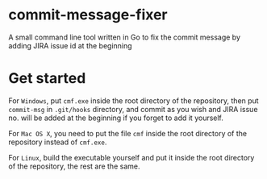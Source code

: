 # commit-message-fixer
A small command line tool written in Go to fix the commit message by adding JIRA issue id at the beginning

# Get started #
For `Windows`, put `cmf.exe` inside the root directory of the repository, then put `commit-msg` in `.git/hooks` directory, and commit as you wish and JIRA issue no. will be added at the beginning if you forget to add it yourself. 

For `Mac OS X`, you need to put the file `cmf` inside the root directory of the repository instead of `cmf.exe`. 

For `Linux`, build the executable yourself and put it inside the root directory of the repository, the rest are the same.  
